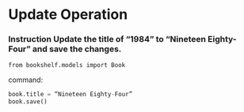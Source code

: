 # Update Operation

### __Instruction__ Update the title of “1984” to “Nineteen Eighty-Four” and save the changes.
```from bookshelf.models import Book```

command:

```py
book.title = “Nineteen Eighty-Four”
book.save()
```